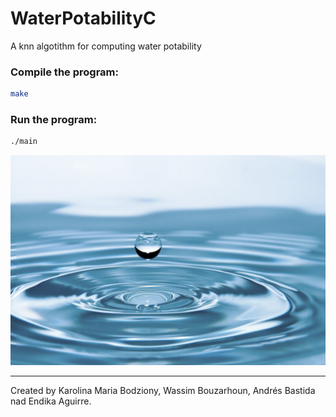 # WaterPotabilityC
A knn algotithm for computing water potability

### Compile the program:

```bash
make
```

### Run the program:

```bash
./main
```


 
![water](water.jpg)

----
Created by  Karolina Maria Bodziony, Wassim Bouzarhoun, Andrés Bastida nad Endika Aguirre.